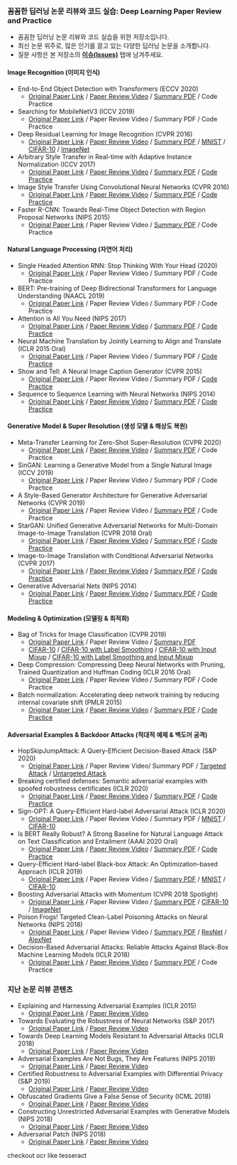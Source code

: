 ### 꼼꼼한 딥러닝 논문 리뷰와 코드 실습: Deep Learning Paper Review and Practice

* 꼼꼼한 딥러닝 논문 리뷰와 코드 실습을 위한 저장소입니다.
* 최신 논문 위주로, 많은 인기를 끌고 있는 다양한 딥러닝 논문을 소개합니다.
* 질문 사항은 본 저장소의 <b>[이슈(Issues)](https://github.com/ndb796/Deep-Learning-Paper-Review-and-Practice/issues)</b> 탭에 남겨주세요.

#### Image Recognition (이미지 인식)

* End-to-End Object Detection with Transformers (ECCV 2020)
    * [Original Paper Link](https://arxiv.org/abs/2005.12872) / [Paper Review Video](https://www.youtube.com/watch?v=hCWUTvVrG7E) / [Summary PDF](/lecture_notes/DETR.pdf) / Code Practice
* Searching for MobileNetV3 (ICCV 2019)
    * [Original Paper Link](https://arxiv.org/abs/1905.02244) / Paper Review Video / Summary PDF / Code Practice
* Deep Residual Learning for Image Recognition (CVPR 2016)
    * [Original Paper Link](https://arxiv.org/abs/1512.03385) / [Paper Review Video](https://www.youtube.com/watch?v=671BsKl8d0E) / [Summary PDF](/lecture_notes/ResNet.pdf) / [MNIST](/code_practices/ResNet18_MNIST_Train.ipynb) / [CIFAR-10](/code_practices/ResNet18_CIFAR10_Train.ipynb) / [ImageNet](/code_practices/Pretrained_ResNet18_ImageNet_Test.ipynb)
* Arbitrary Style Transfer in Real-time with Adaptive Instance Normalization (ICCV 2017)
    * [Original Paper Link](https://arxiv.org/abs/1703.06868) / [Paper Review Video](https://www.youtube.com/watch?v=OM-6zYYRYfg) / [Summary PDF](/lecture_notes/AdaIN_Style_Transfer.pdf) / [Code Practice](/code_practices/AdaIN_Style_Transfer_Tutorial.ipynb)
* Image Style Transfer Using Convolutional Neural Networks (CVPR 2016)
    * [Original Paper Link](https://www.cv-foundation.org/openaccess/content_cvpr_2016/papers/Gatys_Image_Style_Transfer_CVPR_2016_paper.pdf) / [Paper Review Video](https://www.youtube.com/watch?v=va3e2c4uKJk) / [Summary PDF](/lecture_notes/Style%20Transfer.pdf) / [Code Practice](/code_practices/Style_Transfer_Tutorial.ipynb)
* Faster R-CNN: Towards Real-Time Object Detection with Region Proposal Networks (NIPS 2015)
    * [Original Paper Link](https://arxiv.org/abs/1506.01497) / Paper Review Video / [Summary PDF](/lecture_notes/Faster_R-CNN.pdf) / Code Practice

#### Natural Language Processing (자연어 처리)

* Single Headed Attention RNN: Stop Thinking With Your Head (2020)
    * [Original Paper Link](https://arxiv.org/abs/1911.11423) / Paper Review Video / Summary PDF / Code Practice
* BERT: Pre-training of Deep Bidirectional Transformers for Language Understanding (NAACL 2019)
    * [Original Paper Link](https://arxiv.org/abs/1810.04805) / Paper Review Video / Summary PDF / Code Practice
* Attention is All You Need (NIPS 2017)
    * [Original Paper Link](https://arxiv.org/abs/1706.03762) / [Paper Review Video](https://www.youtube.com/watch?v=AA621UofTUA) / [Summary PDF](/lecture_notes/Transformer.pdf) / [Code Practice](/code_practices/Attention_is_All_You_Need_Tutorial_(German_English).ipynb)
* Neural Machine Translation by Jointly Learning to Align and Translate (ICLR 2015 Oral)
    * [Original Paper Link](https://arxiv.org/abs/1409.0473) / Paper Review Video / Summary PDF / [Code Practice](/code_practices/Sequence_to_Sequence_with_Attention_Tutorial.ipynb)
* Show and Tell: A Neural Image Caption Generator (CVPR 2015)
    * [Original Paper Link](https://arxiv.org/abs/1411.4555) / Paper Review Video / Summary PDF / [Code Practice](/code_practices/Neural_Image_Captioning_(NIC)_Using_ResNet_101.ipynb)
* Sequence to Sequence Learning with Neural Networks (NIPS 2014)
    * [Original Paper Link](https://arxiv.org/abs/1409.3215) / [Paper Review Video](https://www.youtube.com/watch?v=4DzKM0vgG1Y) / [Summary PDF](/lecture_notes/Seq2Seq.pdf) / [Code Practice](/code_practices/Sequence_to_Sequence_with_LSTM_Tutorial.ipynb)

#### Generative Model & Super Resolution (생성 모델 & 해상도 복원)

* Meta-Transfer Learning for Zero-Shot Super-Resolution (CVPR 2020)
    * [Original Paper Link](https://arxiv.org/abs/2002.12213) / [Paper Review Video](https://www.youtube.com/watch?v=PUtFz4vqXHQ) / [Summary PDF](/lecture_notes/MZSR.pdf) / Code Practice
* SinGAN: Learning a Generative Model from a Single Natural Image (ICCV 2019)
    * [Original Paper Link](https://arxiv.org/abs/1905.01164) / Paper Review Video / Summary PDF / Code Practice
* A Style-Based Generator Architecture for Generative Adversarial Networks (CVPR 2019)
    * [Original Paper Link](https://arxiv.org/abs/1812.04948) / Paper Review Video / [Summary PDF](/lecture_notes/StyleGAN.pdf) / Code Practice
* StarGAN: Unified Generative Adversarial Networks for Multi-Domain Image-to-Image Translation (CVPR 2018 Oral)
    * [Original Paper Link](https://arxiv.org/abs/1711.09020) / [Paper Review Video](https://www.youtube.com/watch?v=-r9M4Cj9o_8) / [Summary PDF](/lecture_notes/StarGAN.pdf) / [Code Practice](/code_practices/StarGAN_Tutorial.ipynb)
* Image-to-Image Translation with Conditional Adversarial Networks (CVPR 2017)
    * [Original Paper Link](https://arxiv.org/abs/1611.07004) / [Paper Review Video](https://www.youtube.com/watch?v=ImiD4npRj7k) / [Summary PDF](/lecture_notes/Pix2Pix.pdf) / [Code Practice](/code_practices/Pix2Pix_for_Facades.ipynb)
* Generative Adversarial Nets (NIPS 2014)
    * [Original Paper Link](https://arxiv.org/abs/1406.2661) / [Paper Review Video](https://www.youtube.com/watch?v=AVvlDmhHgC4) / [Summary PDF](/lecture_notes/GAN.pdf) / [Code Practice](/code_practices/GAN_for_MNIST_Tutorial.ipynb)

#### Modeling & Optimization (모델링 & 최적화)

* Bag of Tricks for Image Classification (CVPR 2019)
    * [Original Paper Link](https://arxiv.org/abs/1812.01187) / Paper Review Video / [Summary PDF](/lecture_notes/Bag_of_Tricks_for_Image_Classification.pdf)
    * [CIFAR-10](/code_practices/ResNet18_CIFAR10_Basic_Training.ipynb) / [CIFAR-10 with Label Smoothing](/code_practices/ResNet18_CIFAR10_Training_with_Label_Smoothing.ipynb) / [CIFAR-10 with Input Mixup](/code_practices/ResNet18_CIFAR10_Training_with_Input_Mixup.ipynb) / [CIFAR-10 with Label Smoothing and Input Mixup](/code_practices/ResNet18_CIFAR10_Training_with_Input_Mixup_and_Label_Smoothing.ipynb)
* Deep Compression: Compressing Deep Neural Networks with Pruning, Trained Quantization and Huffman Coding (ICLR 2016 Oral)
    * [Original Paper Link](https://arxiv.org/abs/1510.00149) / Paper Review Video / Summary PDF / Code Practice
* Batch normalization: Accelerating deep network training by reducing internal covariate shift (PMLR 2015)
    * [Original Paper Link](https://arxiv.org/abs/1502.03167) / [Paper Review Video](https://www.youtube.com/watch?v=58fuWVu5DVU) / [Summary PDF](/lecture_notes/Batch_Normalization.pdf) / [Code Practice](/code_practices/Batch_Normalization_Evaluation_(with_Residual_Connection).ipynb)

#### Adversarial Examples & Backdoor Attacks (적대적 예제 & 백도어 공격)

* HopSkipJumpAttack: A Query-Efficient Decision-Based Attack (S&P 2020)
    * [Original Paper Link](https://arxiv.org/abs/1904.02144) / Paper Review Video/ Summary PDF / [Targeted Attack](/code_practices/Targeted_HopSkipJumpAttack_Using_CIFAR10.ipynb) / [Untargeted Attack](/code_practices/Untargeted_HopSkipJumpAttack_Using_CIFAR10.ipynb)
* Breaking certified defenses: Semantic adversarial examples with spoofed robustness certificates (ICLR 2020)
    * [Original Paper Link](https://arxiv.org/abs/2003.08937) / [Paper Review Video](https://www.youtube.com/watch?v=D1j3QiXPRag) / [Summary PDF](/lecture_notes/Shadow_Attack.pdf) / [Code Practice](/code_practices/Shadow_Attack_Tutorial.ipynb)
* Sign-OPT: A Query-Efficient Hard-label Adversarial Attack (ICLR 2020)
    * [Original Paper Link](https://arxiv.org/abs/1909.10773) / Paper Review Video / Summary PDF / [MNIST](/code_practices/Sign_OPT_Attack_for_MNIST.ipynb) / [CIFAR-10](/code_practices/Sign_OPT_Attack_for_CIFAR_10.ipynb)
* Is BERT Really Robust? A Strong Baseline for Natural Language Attack on Text Classification and Entailment (AAAI 2020 Oral)
    * [Original Paper Link](https://arxiv.org/abs/1907.11932) / [Paper Review Video](https://www.youtube.com/watch?v=EF-IYFTKZiE) / [Summary PDF](/lecture_notes/TextFooler.pdf) / [Code Practice](/code_practices/TextFooler_Tutorial.ipynb)
* Query-Efficient Hard-label Black-box Attack: An Optimization-based Approach (ICLR 2019)
    * [Original Paper Link](https://arxiv.org/abs/1807.04457) / Paper Review Video / [Summary PDF](/lecture_notes/OPT_Attack.pdf) / [MNIST](/code_practices/Opt_Attack_for_MNIST.ipynb) / [CIFAR-10](/code_practices/Opt_Attack_for_CIFAR_10.ipynb)
* Boosting Adversarial Attacks with Momentum (CVPR 2018 Spotlight)
    * [Original Paper Link](https://arxiv.org/abs/1710.06081) / Paper Review Video / [Summary PDF](/lecture_notes/Boosting_Adversarial_Attacks_with_Momentum.pdf) / [CIFAR-10](/code_practices/MI_FGSM_Attack_for_CIFAR_10.ipynb) / [ImageNet](/code_practices/MI_FGSM_Attack_for_ImageNet.ipynb)
* Poison Frogs! Targeted Clean-Label Poisoning Attacks on Neural Networks (NIPS 2018)
    * [Original Paper Link](https://arxiv.org/abs/1804.00792) / Paper Review Video / [Summary PDF](/lecture_notes/Poison_Frogs.pdf) / [ResNet](/code_practices/One_Shot_Kill_Poison_Attack_ResNet.ipynb) / [AlexNet](/code_practices/One_Shot_Kill_Poison_Attack_AlexNet.ipynb)
* Decision-Based Adversarial Attacks: Reliable Attacks Against Black-Box Machine Learning Models (ICLR 2018)
    * [Original Paper Link](https://arxiv.org/abs/1712.04248) / [Paper Review Video](https://www.youtube.com/watch?v=3dX_SsO2mis) / [Summary PDF](/lecture_notes/Boundary_Attack.pdf) / Code Practice

### 지난 논문 리뷰 콘텐츠

* Explaining and Harnessing Adversarial Examples (ICLR 2015)
    * [Original Paper Link](https://arxiv.org/abs/1412.6572) / [Paper Review Video](https://www.youtube.com/watch?v=99uxhAjNwps)
* Towards Evaluating the Robustness of Neural Networks (S&P 2017)
    * [Original Paper Link](https://arxiv.org/abs/1608.04644) / [Paper Review Video](https://www.youtube.com/watch?v=9kRWHKPyfwQ)
* Towards Deep Learning Models Resistant to Adversarial Attacks (ICLR 2018)
    * [Original Paper Link](https://arxiv.org/abs/1706.06083) / [Paper Review Video](https://www.youtube.com/watch?v=6RBpdAC9nwY)
* Adversarial Examples Are Not Bugs, They Are Features (NIPS 2019)
    * [Original Paper Link](https://arxiv.org/abs/1905.02175) / [Paper Review Video](https://www.youtube.com/watch?v=Y7O47Kq8pmU)
* Certified Robustness to Adversarial Examples with Differential Privacy (S&P 2019)
    * [Original Paper Link](https://arxiv.org/abs/1802.03471) / [Paper Review Video](https://www.youtube.com/watch?v=ySJUlEVlXfk)
* Obfuscated Gradients Give a False Sense of Security (ICML 2018)
    * [Original Paper Link](https://arxiv.org/abs/1802.00420) / [Paper Review Video](https://www.youtube.com/watch?v=0O_Bxln9bTw)
* Constructing Unrestricted Adversarial Examples with Generative Models (NIPS 2018)
    * [Original Paper Link](https://arxiv.org/abs/1805.07894) / [Paper Review Video](https://www.youtube.com/watch?v=IDtaVjJoV4g)
* Adversarial Patch (NIPS 2018)
    * [Original Paper Link](https://arxiv.org/abs/1712.09665) / [Paper Review Video](https://www.youtube.com/watch?v=pOlPlTCfCQE)

checkout ocr like tesseract
